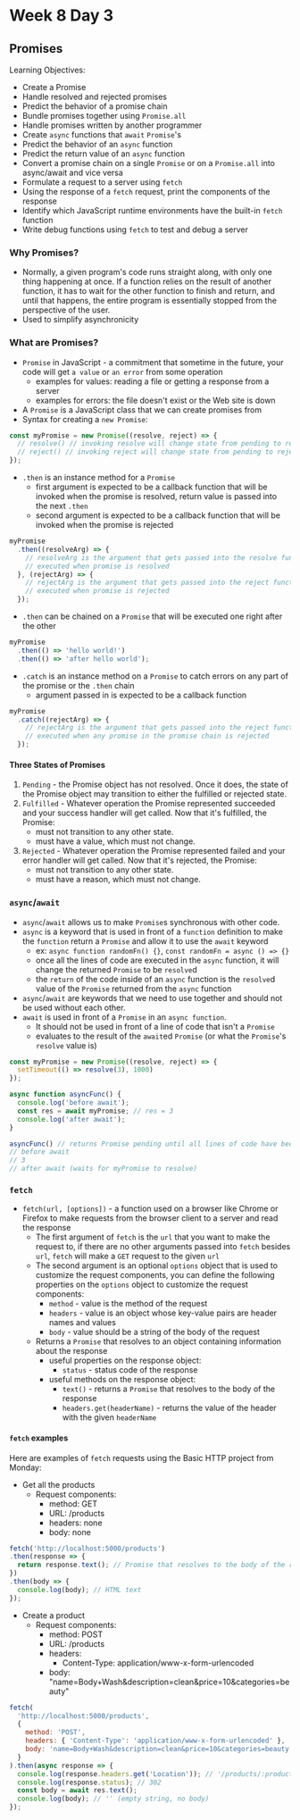 # Week 8 Day 3

## Promises

Learning Objectives:

- Create a Promise
- Handle resolved and rejected promises
- Predict the behavior of a promise chain
- Bundle promises together using `Promise.all`
- Handle promises written by another programmer
- Create `async` functions that `await` `Promise`'s
- Predict the behavior of an `async` function
- Predict the return value of an `async` function
- Convert a promise chain on a single `Promise` or on a `Promise.all` into
  async/await and vice versa
- Formulate a request to a server using `fetch`
- Using the response of a `fetch` request, print the components of the
  response
- Identify which JavaScript runtime environments have the built-in `fetch`
  function
- Write debug functions using `fetch` to test and debug a server

### Why Promises?

- Normally, a given program's code runs straight along, with only one thing
  happening at once. If a function relies on the result of another function, it
  has to wait for the other function to finish and return, and until that
  happens, the entire program is essentially stopped from the perspective of the
  user.
- Used to simplify asynchronicity

### What are Promises?

- `Promise` in JavaScript - a commitment that sometime in the future, your code
  will get `a value` or `an error` from some operation
  - examples for values: reading a file or getting a response from a server
  - examples for errors: the file doesn't exist or the Web site is down
- A `Promise` is a JavaScript class that we can create promises from
- Syntax for creating a `new Promise`:

```javascript
const myPromise = new Promise((resolve, reject) => {
  // resolve() // invoking resolve will change state from pending to resolved
  // reject() // invoking reject will change state from pending to rejected
});
```

- `.then` is an instance method for a `Promise`
  - first argument is expected to be a callback function that will be invoked
    when the promise is resolved, return value is passed into the next `.then`
  - second argument is expected to be a callback function that will be invoked
    when the promise is rejected

```javascript
myPromise
  .then((resolveArg) => {
    // resolveArg is the argument that gets passed into the resolve function in the promise
    // executed when promise is resolved
  }, (rejectArg) => {
    // rejectArg is the argument that gets passed into the reject function in the promise
    // executed when promise is rejected
  });
```

- `.then` can be chained on a `Promise` that will be executed one right after
  the other

```javascript
myPromise
  .then(() => 'hello world!')
  .then(() => 'after hello world');
```

- `.catch` is an instance method on a `Promise` to catch errors on any part of
  the promise or the `.then` chain
  - argument passed in is expected to be a callback function

```javascript
myPromise
  .catch((rejectArg) => {
    // rejectArg is the argument that gets passed into the reject function in the promise
    // executed when any promise in the promise chain is rejected
  });
```

#### Three States of Promises

1. `Pending` - the Promise object has not resolved. Once it does, the state of
   the Promise object may transition to either the fulfilled or rejected state.
2. `Fulfilled` - Whatever operation the Promise represented succeeded and your
   success handler will get called. Now that it's fulfilled, the Promise:
    - must not transition to any other state.
    - must have a value, which must not change.
3. `Rejected` - Whatever operation the Promise represented failed and your
   error handler will get called. Now that it's rejected, the Promise:
    - must not transition to any other state.
    - must have a reason, which must not change.

### `async`/`await`

- `async`/`await` allows us to make `Promise`s synchronous with other code.
- `async` is a keyword that is used in front of a `function` definition to make
  the `function` return a `Promise` and allow it to use the `await` keyword
  - ex: `async function randomFn() {}`, `const randomFn = async () => {}`
  - once all the lines of code are executed in the `async` function, it will
    change the returned `Promise` to be `resolve`d
  - the `return` of the code inside of an `async` function is the `resolve`d
    value of the `Promise` returned from the `async` function
- `async`/`await` are keywords that we need to use together and should not be
  used without each other.
- `await` is used in front of a `Promise` in an `async function`.
  - It should not be used in front of a line of code that isn't a `Promise`
  - evaluates to the result of the `await`ed `Promise` (or what the `Promise`'s
    `resolve` value is)

```javascript
const myPromise = new Promise((resolve, reject) => {
  setTimeout(() => resolve(3), 1000)
});

async function asyncFunc() {
  console.log('before await');
  const res = await myPromise; // res = 3
  console.log('after await');
}

asyncFunc() // returns Promise pending until all lines of code have been executed
// before await
// 3
// after await (waits for myPromise to resolve)
```

### `fetch`

- `fetch(url, [options])` - a function used on a browser like Chrome or Firefox
  to make requests from the browser client to a server and read the response
  - The first argument of `fetch` is the `url` that you want to make the request
    to, if there are no other arguments passed into `fetch` besides `url`,
    `fetch` will make a `GET` request to the given `url`
  - The second argument is an optional `options` object that is used to
    customize the request components, you can define the following properties
    on the `options` object to customize the request components:
    - `method` - value is the method of the request
    - `headers` - value is an object whose key-value pairs are header names and
      values
    - `body` - value should be a string of the body of the request
  - Returns a `Promise` that resolves to an object containing information about
    the response
    - useful properties on the response object:
      - `status` - status code of the response
    - useful methods on the response object:
      - `text()` - returns a `Promise` that resolves to the body of the response
      - `headers.get(headerName)` - returns the value of the header with the
        given `headerName`

#### `fetch` examples

Here are examples of `fetch` requests using the Basic HTTP project from Monday:

- Get all the products
  - Request components:
    - method: GET
    - URL: /products
    - headers: none
    - body: none

```js
fetch('http://localhost:5000/products')
.then(response => {
  return response.text(); // Promise that resolves to the body of the response
})
.then(body => {
  console.log(body); // HTML text
});
```

- Create a product
  - Request components:
    - method: POST
    - URL: /products
    - headers:
      - Content-Type: application/www-x-form-urlencoded
    - body: "name=Body+Wash&description=clean&price=10&categories=beauty"

```js
fetch(
  'http://localhost:5000/products',
  {
    method: 'POST',
    headers: { 'Content-Type': 'application/www-x-form-urlencoded' },
    body: 'name=Body+Wash&description=clean&price=10&categories=beauty'
  }
).then(async response => {
  console.log(response.headers.get('Location')); // '/products/:productId
  console.log(response.status); // 302
  const body = await res.text();
  console.log(body); // '' (empty string, no body) 
});
```
